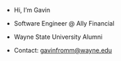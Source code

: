 -  Hi, I’m Gavin
  
-  Software Engineer @ Ally Financial
-  Wayne State University Alumni
-  Contact: gavinfromm@wayne.edu

<!---
DR-D00F3NSHMIRTZ/DR-D00F3NSHMIRTZ is a ✨ special ✨ repository because its `README.md` (this file) appears on your GitHub profile.
You can click the Preview link to take a look at your changes.
--->
